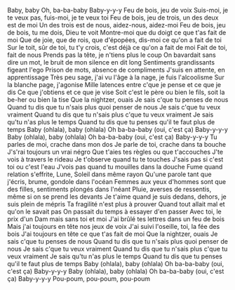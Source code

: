 Baby, baby
Oh, ba-ba-baby
Baby-y-y-y
Feu de bois, jeu de voix
Suis-moi, je te veux pas, fuis-moi, je te veux toi
Feu de bois, jeu de trois, un des deux est de moi
Un des trois est de nous, aidez-nous, aidez-moi
Feu de bois, jeu de bois, tu me dois, Dieu te voit
Montre-moi que du doigt ce que t'as fait de moi
Que de joie, que de rois, que d'épopées, dis-moi ce qu'on a fait de toi
Sur le toit, sûr de toi, tu t'y crois, c'est déjà ce qu'on a fait de moi
Fait de toi, fait de nous
Prends pas la tête, je n'tiens plus le coup
On bavardait sans dire un mot, le bruit de mon silence en dit long
Sentiments grandissants figeant l'ego
Prison de mots, absence de compliments
J'suis en attente, en apprentissage
Très peu sage, j'ai vu l'âge à la nage, je fuis l'alcoolisme
Sur la blanche page, j'agonise
Mille latences entre c'que je pense et ce que je dis
Ce que j'obtiens et ce que je vise
Soit c'est le père ou bien le fils, soit la be-her ou bien la tise
Que la nightzer, ouais
Je sais c'que tu penses de nous
Quand tu dis que tu n'sais plus quoi penser de nous
Je sais c'que tu veux vraiment
Quand tu dis que tu n'sais plus c'que tu veux vraiment
Je sais qu'tu n'as plus le temps
Quand tu dis que tu penses qu'il te faut plus de temps
Baby (ohlala), baby (ohlala)
Oh ba-ba-baby (oui, c'est ça)
Baby-y-y-y
Baby (ohlala), baby (ohlala)
Oh ba-ba-baby (oui, c'est ça)
Baby-y-y-y
Tu parles de moi, crache dans mon dos
Je parle de toi, crache dans ta bouche
J's'rai toujours un vrai négro
Que t'aies tes règles ou que t'accouches
J'te vois à travers le rideau
Je t'observe quand tu te touches
J'sais pas si c'est toi ou c'est l'eau
J'vois pas quand tu mouilles dans la douche
Fume quand relation s'effrite, Lune, Soleil dans même rayon
Qu'une parole tant que j'écris, brume, gondole dans l'océan
Femmes aux yeux d'hommes sont que des filles, sentiments plongés dans l'néant
Pluie, averses de ressentis, même si on se prend les devants
Je t'aime quand je suis dedans, dehors, je suis plein de mépris
Ta fragilité n'est plus à prouver
Quand tout allait mal et qu'on le savait pas
On passait du temps à essayer d'en passer
Avec toi, le prix d'un Dam mais sans toi et moi
J'ai brûlé tes lettres dans un feu de bois
Mais j'ai toujours en tête nos jeux de voix
J'ai suivi l'oseille, toi, la fée des bois
J'ai toujours en tête ce que t'as fait de moi
Que la nightzer, ouais
Je sais c'que tu penses de nous
Quand tu dis que tu n'sais plus quoi penser de nous
Je sais c'que tu veux vraiment
Quand tu dis que tu n'sais plus c'que tu veux vraiment
Je sais qu'tu n'as plus le temps
Quand tu dis que tu penses qu'il te faut plus de temps
Baby (ohlala), baby (ohlala)
Oh ba-ba-baby (oui, c'est ça)
Baby-y-y-y
Baby (ohlala), baby (ohlala)
Oh ba-ba-baby (oui, c'est ça)
Baby-y-y-y
Pou-poum, pou-poum, pou-poum
